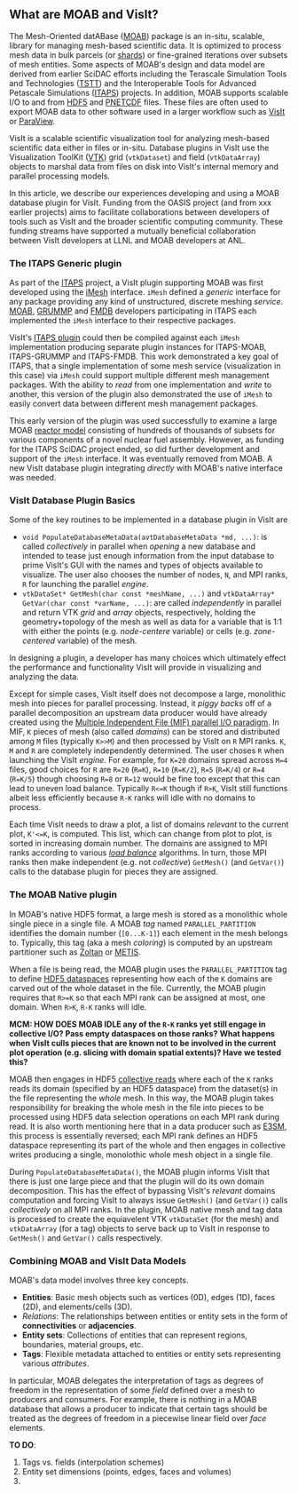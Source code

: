 ## What are MOAB and VisIt?
The Mesh-Oriented datABase ([MOAB](https://sigma.mcs.anl.gov/moab-library/)) package is an in-situ, scalable, library for managing mesh-based scientific data.
It is optimized to process mesh data in bulk parcels (or [shards](https://en.wikipedia.org/wiki/Shard_(database_architecture))) or fine-grained iterations over subsets of mesh entities.
Some aspects of MOAB's design and data model are derived from earlier SciDAC efforts including the Terascale Simulation Tools and Technologies ([TSTT](https://www.researchgate.net/publication/259197545_The_TSTTM_Interface)) and the Interoperable Tools for Advanced Petascale Simulations ([ITAPS](https://www.osti.gov/biblio/971531/)) projects.
In addition, MOAB supports scalable I/O to and from [HDF5](https://support.hdfgroup.org/documentation/hdf5/latest/) and [PNETCDF](https://parallel-netcdf.github.io/) files.
These files are often used to export MOAB data to other software used in a larger workflow such as [VisIt](https://visit.llnl.gov) or [ParaView](https://www.paraview.org).

VisIt is a scalable scientific visualization tool for analyzing mesh-based scientific data either in files or in-situ.
Database plugins in VisIt use the Visualization ToolKit ([VTK](https://vtk.org)) grid (`vtkDataset`) and field (`vtkDataArray`) objects to marshal data from files on disk into VisIt's internal memory and parallel processing models.

In this article, we describe our experiences developing and using a MOAB database plugin for VisIt.
Funding from the OASIS project (and from xxx earlier projects) aims to facilitate collaborations between developers of tools such as VisIt and the broader scientific computing community.
These funding streams have supported a mutually beneficial collaboration between VisIt developers at LLNL and MOAB developers at ANL.

### The ITAPS Generic plugin

As part of the [ITAPS](https://markcmiller86.github.io/ITAPS/) project, a VisIt plugin supporting MOAB was first developed using the [iMesh](https://markcmiller86.github.io/ITAPS/software/iMesh_html/i_mesh_8h.html) interface.
`iMesh` defined a *generic* interface for any package providing any kind of unstructured, discrete meshing *service*.	
[MOAB](https://sigma.mcs.anl.gov/moab-library/), [GRUMMP](https://www.researchgate.net/publication/254313656_GRUMMP_User's_Guide) and [FMDB](https://scorec.rpi.edu/FMDB/) developers participating in ITAPS each implemented the `iMesh` interface to their respective packages.

VisIt's [ITAPS plugin](https://github.com/visit-dav/visit/tree/2.10RC/src/databases/ITAPS_C) could then be compiled against each `iMesh` implementation producing separate plugin instances for ITAPS-MOAB, ITAPS-GRUMMP and ITAPS-FMDB.
This work demonstrated a key goal of ITAPS, that a single implementation of some mesh service (visualization in this case) via `iMesh` could support multiple different mesh management packages.
With the ability to *read* from one implementation and *write* to another, this version of the plugin also demonstrated the use of `iMesh` to easily convert data between different mesh management packages.

This early version of the plugin was used successfully to examine a large MOAB [reactor model](https://publications.anl.gov/anlpubs/2013/10/76766.pdf#page=12) consisting of hundreds of thousands of subsets for various components of a novel nuclear fuel assembly.
However, as funding for the ITAPS SciDAC project ended, so did further development and support of the `iMesh` interface.
It was eventually removed from MOAB.
A new VisIt database plugin integrating *directly* with MOAB's native interface was needed.

### VisIt Database Plugin Basics

Some of the key routines to be implemented in a database plugin in VisIt are
* `void PopulateDatabaseMetaData(avtDatabaseMetaData *md, ...)`: is called *collectively* in parallel when *opening* a new database and intended to tease just enough information from the input database to prime VisIt's GUI with the names and types of objects available to visualize.
  The user also chooses the number of nodes, `N`, and MPI ranks, `R` for launching the parallel *engine*.
* `vtkDataSet* GetMesh(char const *meshName, ...)` and `vtkDataArray* GetVar(char const *varName, ...)`: are called *independently* in parallel and return VTK *grid* and *array* objects, respectively, holding the geometry+topology of the mesh as well as data for a variable that is 1:1 with either the points (e.g. *node-centere* variable) or cells (e.g. *zone-centered* variable) of the mesh. 

In designing a plugin, a developer has many choices which ultimately effect the performance and functionality VisIt will provide in visualizing and analyzing the data.

Except for simple cases, VisIt itself does not decompose a large, monolithic mesh into pieces for parallel processing.
Instead, it *piggy backs* off of a parallel decomposition an upstream data producer would have already created using the [Multiple Independent File (MIF) parallel I/O paradigm](https://www.hdfgroup.org/2017/03/21/mif-parallel-io-with-hdf5/).
In MIF, `K` pieces of mesh (also called *domains*) can be stored and distributed among `M` files (typically `K>>M`) and then processed by VisIt on `R` MPI ranks.
`K`, `M` and `R` are completely independently determined.
The user choses `R` when launching the VisIt *engine*.
For example, for `K=20` domains spread across `M=4` files, good choices for `R` are `R=20` (`R=K`), `R=10` (`R=K/2`), `R=5` (`R=K/4`) or `R=4` (`R=K/5`) though choosing `R=8` or `R=12` would be fine too except that this can lead to uneven load balance.
Typically `R<=K` though if `R>K`, VisIt still functions albeit less efficiently because `R-K` ranks will idle with no domains to process.

Each time VisIt needs to draw a plot, a list of domains *relevant* to the current plot, `K'<=K`, is computed.
This list, which can change from plot to plot, is sorted in increasing domain number.
The domains are assigned to MPI ranks according to various [*load balance*](https://visit-sphinx-github-user-manual.readthedocs.io/en/develop/getting_started/Startup_Options.html#:~:text=Load%20balance%20options) algorithms.
In turn, those MPI ranks then make independent (e.g. not *collective*) `GetMesh()` (and `GetVar()`) calls to the database plugin for pieces they are assigned.

### The MOAB Native plugin

In MOAB's native HDF5 format, a large mesh is stored as a monolithic whole single piece in a single file.
A MOAB *tag* named `PARALLEL_PARTITION` identifies the domain number (`[0...K-1]`) each element in the mesh belongs to.
Typically, this tag (aka a mesh *coloring*) is computed by an upstream partitioner such as [Zoltan](https://sandialabs.github.io/Zoltan/) or [METIS](https://github.com/KarypisLab/METIS).

When a file is being read, the MOAB plugin uses the `PARALLEL_PARTITION` tag to define [HDF5 dataspaces](https://support.hdfgroup.org/documentation/hdf5/latest/_h5_s__u_g.html) representing how each of the `K` domains are carved out of the whole dataset in the file.
Currently, the MOAB plugin requires that `R>=K` so that each MPI rank can be assigned at most, one domain.
When `R>K`, `R-K` ranks will idle.

**MCM: HOW DOES MOAB IDLE any of the `R-K` ranks yet still engage in collective I/O? Pass empty dataspaces on those ranks?**
**What happens when VisIt culls pieces that are known not to be involved in the current plot operation (e.g. slicing with domain spatial extents)? Have we tested this?**

MOAB then engages in HDF5 [collective reads](https://support.hdfgroup.org/documentation/hdf5/latest/_intro_par_h_d_f5.html) where each of the `K` ranks reads its domain (specified by an HDF5 dataspace) from the dataset(s) in the file representing the *whole* mesh.
In this way, the MOAB plugin takes responsibility for breaking the whole mesh in the file into pieces to be processed using HDF5 data selection operations on each MPI rank during read.
It is also worth mentioning here that in a data producer such as [E3SM](https://e3sm.org/), this process is essentially reversed; each MPI rank defines an HDF5 dataspace representing its part of the whole and then engages in collective writes producing a single, monolothic whole mesh object in a single file.

During `PopulateDatabaseMetaData()`, the MOAB plugin informs VisIt that there is just one large piece and that the plugin will do its own domain decomposition.
This has the effect of bypassing VisIt's *relevant* domains computation and forcing VisIt to always issue `GetMesh()` (and `GetVar()`) calls *collectively* on all MPI ranks.
In the plugin, MOAB native mesh and tag data is processed to create the equiavelent VTK `vtkDataSet` (for the mesh) and `vtkDataArray` (for a tag) objects to serve back up to VisIt in response to `GetMesh()` and `GetVar()` calls respectively.

### Combining MOAB and VisIt Data Models

MOAB's data model involves three key concepts.

* **Entities**: Basic mesh objects such as vertices (0D), edges (1D), faces (2D), and elements/cells (3D).
* *Relations*: The relationships between entities or entity sets in the form of **connectivities** or **adjacencies**. 
* **Entity sets**: Collections of entities that can represent regions, boundaries, material groups, etc.
* **Tags**: Flexible metadata attached to entities or entity sets representing various *attributes*.

In particular, MOAB delegates the interpretation of tags as degrees of freedom in the representation of some *field* defined over a mesh to producers and consumers.
For example, there is nothing in a MOAB database that allows a producer to indicate that certain tags should be treated as the degrees of freedom in a piecewise linear field over *face* elements.

**TO DO**:
1. Tags vs. fields (interpolation schemes)
2. Entity set dimensions (points, edges, faces and volumes)
3. 

